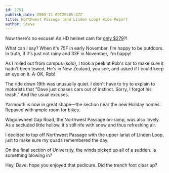 ```yaml
---
id: 2751
publish_date: 2009-11-05T20:05:47Z
title: Northwest Passage (and Linden Loop) Ride Report
author: Steve
---
```

  
Now there's no excuse! An HD helmet cam for [only $279](http://www.amazon.com/VHoldR-1200-VholdR-ContourHD-Camera/dp/B0026P4H6K)?!

What can I say? When it's 75F in early November, I'm happy to be outdoors. In truth, if it's just not rainy and 33F in November, I'm happy!

As I rolled out from campus (solo), I took a peek at Rob's car to make sure it hadn't been towed. He's in New Zealand, you see, and asked if I could keep an eye on it. A-OK, Rob!

The ride down 19th was unusually quiet. I didn't have to try to explain to motorists that "Dave just chases cars out of instinct. Sorry, I forgot his leash." And the usual excuses.

Yarmouth is now in great shape—the section near the new Holiday homes. Repaved with ample room for bikes.

Wagonwheel Gap Road, the Northwest Passage on-ramp, was also lovely. As a secluded little hollow, it's still rife with snow and thus refreshing air.

I decided to top off Northwest Passage with the upper lariat of Linden Loop, just to make sure my quads remembered the day.

On the final section of University, the winds picked up all of a sudden. Is something blowing in?

Hey, Dave: hope you enjoyed that pedicure. Did the trench foot clear up?
